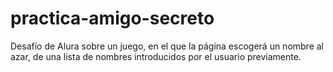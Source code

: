 # practica-amigo-secreto
Desafío de Alura sobre un juego, en el que la página escogerá un nombre al azar, de una lista de nombres introducidos por el usuario previamente.
